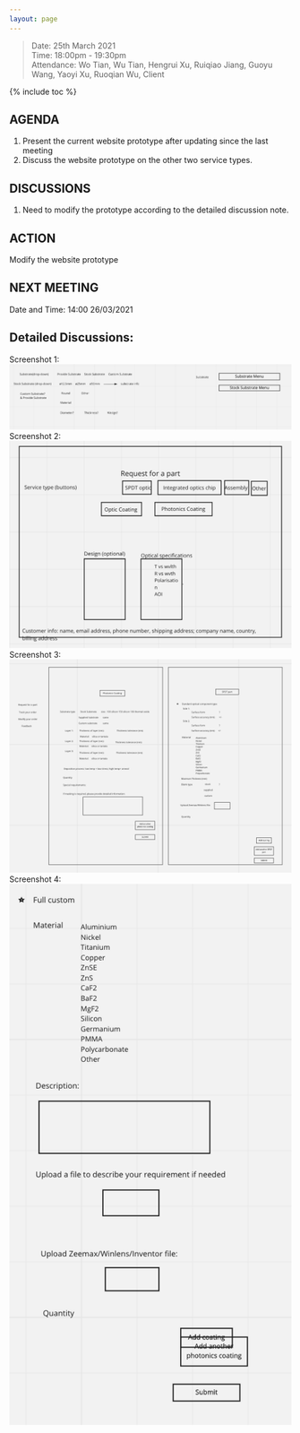 ```yaml
---
layout: page
---
```


> Date: 25th March 2021<br>
> Time: 18:00pm - 19:30pm<br>
> Attendance: Wo Tian, Wu Tian, Hengrui Xu, Ruiqiao Jiang, Guoyu Wang, Yaoyi Xu, Ruoqian Wu, Client

{% include toc %}

## AGENDA

1. Present the current website prototype after updating since the last meeting
2. Discuss the website prototype on the other two service types.

## DISCUSSIONS

1. Need to modify the prototype according to the detailed discussion note.

## ACTION

Modify the website prototype

## NEXT MEETING

Date and Time: 14:00 26/03/2021

## Detailed Discussions:

Screenshot 1:
<img src="/images/sketch-3.png" alt="Screenshot">
<br>
Screenshot 2:
<img src="/images/sketch-4.png" alt="Screenshot">
<br>
Screenshot 3:
<img src="/images/sketch-5.png" alt="Screenshot">
<br>
Screenshot 4:
<img src="/images/sketch-6.png" alt="Screenshot">
